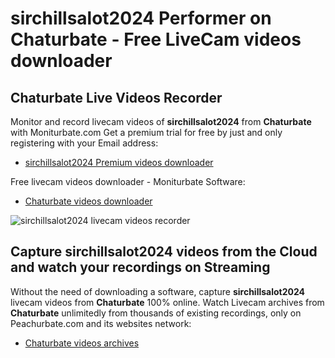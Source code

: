 # sirchillsalot2024 Performer on Chaturbate - Free LiveCam videos downloader

## Chaturbate Live Videos Recorder

Monitor and record livecam videos of **sirchillsalot2024** from **Chaturbate** with Moniturbate.com
Get a premium trial for free by just and only registering with your Email address:
* [sirchillsalot2024 Premium videos downloader](https://moniturbate.com/request-demo-licence-key.html)

Free livecam videos downloader - Moniturbate Software:
* [Chaturbate videos downloader](https://moniturbate.com/moniturbate-download-software.html)

![sirchillsalot2024 livecam videos recorder](https://peachurnet.com/templates/moniturbate-software.png)


## Capture sirchillsalot2024 videos from the Cloud and watch your recordings on Streaming

Without the need of downloading a software, capture **sirchillsalot2024** livecam videos from **Chaturbate** 100% online.
Watch Livecam archives from **Chaturbate** unlimitedly from thousands of existing recordings, only on Peachurbate.com and its websites network:
* [Chaturbate videos archives](https://peachurnet.com/)